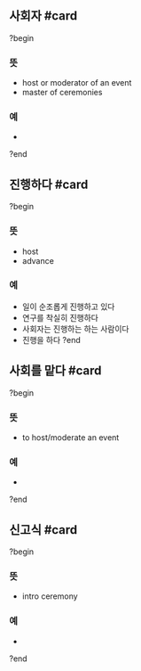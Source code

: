 ## 사회자 #card
?begin
### 뜻
- host or moderator of an event
- master of ceremonies
### 예
-
?end

## 진행하다 #card
?begin
### 뜻
- host
- advance
### 예
- 일이 순조롭게 진행하고 있다
- 연구를 착실히 진행하다
- 사회자는 진행하는 하는 사람이다
- 진행을 하다
?end

## 사회를 맡다 #card
?begin
### 뜻
- to host/moderate an event
### 예
-
?end

## 신고식 #card
?begin
### 뜻
- intro ceremony
### 예
-
?end
